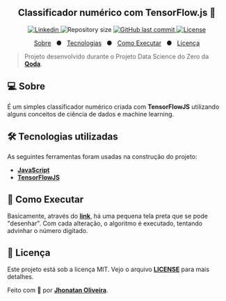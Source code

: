 <h2 align="center"> 
  Classificador numérico com TensorFlow.js 🔢
</h2>

<p align="center">
  <a href="https://www.linkedin.com/in/jhonatanguilherme/">
    <img alt="Linkedin" src="https://img.shields.io/badge/-LinkedIn-0077B5?style=flat-square&logo=Linkedin&logoColor=white&link=https://www.linkedin.com/in/jhonatanguilherme/)"/>
  </a>

  <img alt="Repository size" src="https://img.shields.io/github/repo-size/JhonatanGuilherme/Deploy-TensorflowJS">
  
  <a href="https://github.com/JhonatanGuilherme/Deploy-TensorflowJS/commits/master">
    <img alt="GitHub last commit" src="https://img.shields.io/github/last-commit/JhonatanGuilherme/Deploy-TensorflowJS">
  </a>
  
  <a href="./LICENSE">
    <img alt="License" src="https://img.shields.io/badge/license-MIT-brightgreen">
  </a>
</p>

<p align="center">
  <a href="#computer-sobre">Sobre</a>&nbsp;&nbsp;&nbsp;●&nbsp;&nbsp;
  <a href="#hammer_and_wrench-tecnologias-utilizadas">Tecnologias</a>&nbsp;&nbsp;&nbsp;●&nbsp;&nbsp;
  <a href="#robot-como-executar">Como Executar</a>&nbsp;&nbsp;&nbsp;●&nbsp;&nbsp;
  <a href="#bookmark_tabs-licença">Licença</a>
</p>

> Projeto desenvolvido durante o Projeto Data Science do Zero da **[Qoda](https://qoda.com.br/)**.

## :computer: Sobre

É um simples classificador numérico criada com **TensorFlowJS** utilizando alguns conceitos de ciência de dados e machine learning.

## :hammer_and_wrench: Tecnologias utilizadas

As seguintes ferramentas foram usadas na construção do projeto:

- **[JavaScript](https://www.javascript.com/)**
- **[TensorFlowJS](https://www.tensorflow.org/js?hl=pt-br)**

## :robot: Como Executar

Basicamente, através do **[link](https://jhonatanguilherme.github.io/Deploy-TensorflowJS/)**, há uma pequena tela preta que se pode "desenhar". Com cada alteração, o algoritmo é executado, tentando advinhar o número digitado.

## :bookmark_tabs: Licença

Este projeto está sob a licença MIT. Vejo o arquivo **[LICENSE](./LICENSE)** para mais detalhes.

Feito com 🧡 por **[Jhonatan Oliveira](https://github.com/JhonatanGuilherme)**.
